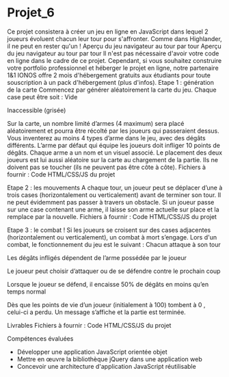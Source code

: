 # Projet_6
Ce projet consistera à créer un jeu en ligne en JavaScript dans lequel 2 joueurs évoluent chacun leur tour pour s'affronter. Comme dans Highlander, il ne peut en rester qu'un !
Aperçu du jeu navigateur au tour par tour
Aperçu du jeu navigateur au tour par tour
Il n'est pas nécessaire d'avoir votre code en ligne dans le cadre de ce projet. Cependant, si vous souhaitez construire votre portfolio professionnel et héberger le projet en ligne, notre partenaire 1&1 IONOS offre 2 mois d'hébergement gratuits aux étudiants pour toute souscription à un pack d'hébergement (plus d'infos).
Etape 1 : génération de la carte
Commencez par générer aléatoirement la carte du jeu. Chaque case peut être soit :
Vide

Inaccessible (grisée)

Sur la carte, un nombre limité d’armes (4 maximum) sera placé aléatoirement et pourra être récolté par les joueurs qui passeraient dessus.
Vous inventerez au moins 4 types d’arme dans le jeu, avec des dégâts différents. L’arme par défaut qui équipe les joueurs doit infliger 10 points de dégâts. Chaque arme a un nom et un visuel associé.
Le placement des deux joueurs est lui aussi aléatoire sur la carte au chargement de la partie. Ils ne doivent pas se toucher (ils ne peuvent pas être côte à côte).
Fichiers à fournir :
Code HTML/CSS/JS du projet

Etape 2 : les mouvements
A chaque tour, un joueur peut se déplacer d’une à trois cases (horizontalement ou verticalement) avant de terminer son tour. Il ne peut évidemment pas passer à travers un obstacle.
Si un joueur passe sur une case contenant une arme, il laisse son arme actuelle sur place et la remplace par la nouvelle.
Fichiers à fournir :
Code HTML/CSS/JS du projet

Etape 3 : le combat !
Si les joueurs se croisent sur des cases adjacentes (horizontalement ou verticalement), un combat à mort s’engage.
Lors d'un combat, le fonctionnement du jeu est le suivant :
Chacun attaque à son tour

Les dégâts infligés dépendent de l’arme possédée par le joueur

Le joueur peut choisir d’attaquer ou de se défendre contre le prochain coup

Lorsque le joueur se défend, il encaisse 50% de dégâts en moins qu’en temps normal

Dès que les points de vie d’un joueur (initialement à 100) tombent à 0 , celui-ci a perdu. Un message s’affiche et la partie est terminée.

Livrables
Fichiers à fournir :
Code HTML/CSS/JS du projet

Compétences évaluées

- Développer une application JavaScript orientée objet
- Mettre en œuvre la bibliothèque jQuery dans une application web
- Concevoir une architecture d'application JavaScript réutilisable
